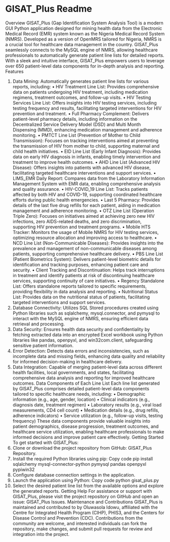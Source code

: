 # GISAT_Plus Readme
Overview
GISAT_Plus (Gap Identification System Analysis Tool) is a modern GUI Python application designed for mining health data from the Electronic Medical Record (EMR) system known as the Nigeria Medical Record System (NMRS). Developed as a version of OpenMRS tailored for Nigeria, NMRS is a crucial tool for healthcare data management in the country. GISAT_Plus seamlessly connects to the MySQL engine of NMRS, allowing healthcare professionals to automatically generate patient line lists for detailed reports. With a sleek and intuitive interface, GISAT_Plus empowers users to leverage over 650 patient-level data components for in-depth analysis and reporting.
Features
1.	Data Mining: Automatically generates patient line lists for various reports, including:
      •	HIV Treatment Line List: Provides comprehensive data on patients undergoing HIV treatment, including medication regimens, treatment outcomes, and follow-up visits.
      •	HIV Testing Services Line List: Offers insights into HIV testing services, including testing frequency and results, facilitating targeted interventions for HIV prevention and treatment.
      •	Full Pharmacy Complement: Delivers patient-level pharmacy details, including information on the Decentralized Service Delivery Model (DSD) and Multi Month Dispensing (MMD), enhancing medication management and adherence monitoring.
      •	PMTCT Line List (Prevention of Mother to Child Transmission): Focuses on tracking interventions aimed at preventing the transmission of HIV from mother to child, supporting maternal and child health initiatives.
      •	EID Line List (Early Infant Diagnosis): Provides data on early HIV diagnosis in infants, enabling timely intervention and treatment to improve health outcomes.
      •	AHD Line List (Advanced HIV Disease): Offers insights into patients with advanced HIV disease, facilitating targeted healthcare interventions and support services.
      •	LIMS_EMR Daily Report: Compares data from the Laboratory Information Management System with EMR data, enabling comprehensive analysis and quality assurance.
      •	HIV-COVID_19 Line List: Tracks patients affected by both HIV and COVID-19, supporting coordinated healthcare efforts during public health emergencies.
      •	Last 5 Pharmacy: Provides details of the last five drug refills for each patient, aiding in medication management and adherence monitoring.
      •	OTZ Line List (Operation Triple Zero): Focuses on initiatives aimed at achieving zero new HIV infections, zero AIDS-related deaths, and zero discrimination, supporting HIV prevention and treatment programs.
      •	Mobile HTS Tracker: Monitors the usage of Mobile NMRS for HIV testing services, optimizing resource allocation and improving access to healthcare.
      •	NCD Line List (Non-Communicable Diseases): Provides insights into the prevalence and management of non-communicable diseases among patients, supporting comprehensive healthcare delivery.
      •	PBS Line List (Patient Biometrics System): Delivers patient-level biometric details for identification and tracking purposes, enhancing patient care and security.
      •	Client Tracking and Discontinuation: Helps track interruptions in treatment and identify patients at risk of discontinuing healthcare services, supporting continuity of care initiatives.
      •	Regency Standalone List: Offers standalone reports tailored to specific requirements, providing flexibility in data analysis and reporting.
      •	Nutritional Status List: Provides data on the nutritional status of patients, facilitating targeted interventions and support services.
2.	Database Connectivity: Utilizes SQL Stored procedures created using Python libraries such as sqlalchemy, mysql.connector, and pymysql to interact with the MySQL engine of NMRS, ensuring efficient data retrieval and processing.
3.	Data Security: Ensures health data security and confidentiality by fetching extracted data into an encrypted Excel workbook using Python libraries like pandas, openpyxl, and win32com.client, safeguarding sensitive patient information.
4.	Error Detection: Detects data errors and inconsistencies, such as incomplete data and missing fields, enhancing data quality and reliability for informed decision-making in healthcare delivery.
5.	Data Integration: Capable of merging patient-level data across different health facilities, local governments, and states, facilitating comprehensive data analysis and reporting for improved healthcare outcomes.
Data Components of Each Line List
Each line list generated by GISAT_Plus comprises detailed patient-level data components tailored to specific healthcare needs, including:
  •	Demographic information (e.g., age, gender, location)
  •	Clinical indicators (e.g., diagnosis date, treatment regimen)
  •	Laboratory results (e.g., viral load measurements, CD4 cell count)
  •	Medication details (e.g., drug refills, adherence indicators)
  •	Service utilization (e.g., follow-up visits, testing frequency)
These data components provide valuable insights into patient demographics, disease progression, treatment outcomes, and healthcare service utilization, enabling healthcare professionals to make informed decisions and improve patient care effectively.
Getting Started
To get started with GISAT_Plus:
1.	Clone or download the project repository from GitHub: GISAT_Plus Repository.
2.	Install the required Python libraries using pip:
Copy code
pip install sqlalchemy mysql-connector-python pymysql pandas openpyxl pypiwin32 
3.	Configure database connection settings in the application.
4.	Launch the application using Python:
Copy code
python gisat_plus.py 
5.	Select the desired patient line list from the available options and explore the generated reports.
Getting Help
For assistance or support with GISAT_Plus, please visit the project repository on GitHub and open an issue: GISAT_Plus Issues.
Maintenance and Contributions
GISAT_Plus is maintained and contributed to by Oluwasola Idowu, affiliated with the Centre for Integrated Health Program (CIHP), PHIS3, and the Centers for Disease Control and Prevention (CDC). Contributions from the community are welcome, and interested individuals can fork the repository, make changes, and submit pull requests for review and integration into the project.

